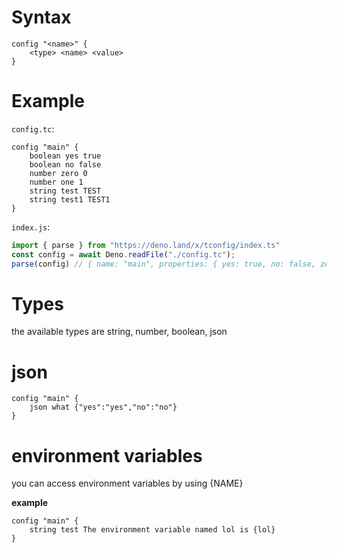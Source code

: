 # Syntax
```
config "<name>" {
	<type> <name> <value>
}
```
# Example
`config.tc`:
```
config "main" {
	boolean yes true
    boolean no false
    number zero 0
    number one 1
    string test TEST
    string test1 TEST1
}
```
`index.js`:
```js
import { parse } from "https://deno.land/x/tconfig/index.ts"
const config = await Deno.readFile("./config.tc");
parse(config) // { name: "main", properties: { yes: true, no: false, zero: 0, one: 1, test: "TEST", test1: "TEST1"} }
```
# Types
the available types are string, number, boolean, json

# json
```
config "main" {
	json what {"yes":"yes","no":"no"}
}
```
# environment variables
you can access environment variables by using {NAME}

**example**
```
config "main" {
	string test The environment variable named lol is {lol}
}
```
